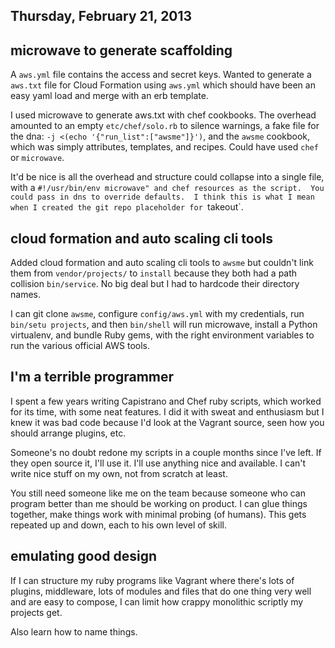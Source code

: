 ## Thursday, February 21, 2013

## microwave to generate scaffolding

A `aws.yml` file contains the access and secret keys.  Wanted to
generate a `aws.txt` file for Cloud Formation using `aws.yml` which
should have been an easy yaml load and merge with an erb template.

I used microwave to generate aws.txt with chef cookbooks.  The overhead
amounted to an empty `etc/chef/solo.rb` to silence warnings, a fake file
for the dna: `-j <(echo '{"run_list":["awsme"]}')`, and the `awsme`
cookbook, which was simply attributes, templates, and recipes.  Could
have used `chef` or `microwave`.

It'd be nice is all the overhead and structure could collapse into a
single file, with a `#!/usr/bin/env microwave" and chef resources as the
script.  You could pass in dns to override defaults.  I think this is
what I mean when I created the git repo placeholder for `takeout`.

## cloud formation and auto scaling cli tools

Added cloud formation and auto scaling cli tools to `awsme` but couldn't
link them from `vendor/projects/` to  `install` because they both had a
path collision `bin/service`.  No big deal but I had to hardcode their
directory names.

I can git clone `awsme`, configure `config/aws.yml` with my credentials,
run `bin/setu projects`, and then `bin/shell` will run microwave,
install a Python virtualenv, and bundle Ruby gems, with the right
environment variables to run the various official AWS tools.

## I'm a terrible programmer

I spent a few years writing Capistrano and Chef ruby scripts, which
worked for its time, with some neat features.  I did it with sweat and
enthusiasm but I knew it was bad code because I'd look at the Vagrant
source, seen how you should arrange plugins, etc.

Someone's no doubt redone my scripts in a couple months since I've left.
If they open source it, I'll use it.  I'll use anything nice and
available.  I can't write nice stuff on my own, not from scratch at
least.

You still need someone like me on the team because someone who can
program better than me should be working on product.  I can glue things
together, make things work with minimal probing (of humans).  This gets
repeated up and down, each to his own level of skill.

## emulating good design

If I can structure my ruby programs like Vagrant where there's lots of
plugins, middleware, lots of modules and files that do one thing very
well and are easy to compose, I can limit how crappy monolithic scriptly
my projects get.

Also learn how to name things.
